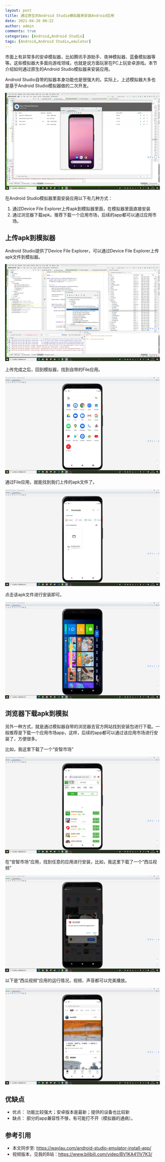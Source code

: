 ```yaml
---
layout: post
title: 通过原生的Android Studio模拟器来安装Android应用
date: 2021-04-20 00:22
author: admin
comments: true
categories: [Android,Android Studio]
tags: [Android,Android Studio,emulator]
---
```


市面上有非常多的安卓模拟器，比如腾讯手游助手、夜神模拟器、蓝叠模拟器等等。这些模拟器大多面向游戏领域，也就是说方面玩家在PC上玩安卓游戏。本节介绍如何通过原生的Android Studio模拟器来安装应用。

<!-- more -->

Android Studio自带的拟器本身功能也是很强大的。实际上，上述模拟器大多也是基于Android Studio模拟器做的二次开发。


![](../images/post/20210420-android-001.png)


在Android Studio模拟器里面安装应用以下有几种方式：

1. 通过Device File Explorer上传apk到模拟器里面，在模拟器里面直接安装
2. 通过浏览器下载apk。推荐下载一个应用市场，后续的app都可以通过应用市场。


## 上传apk到模拟器

Android Studio提供了Device File Explorer，可以通过Device File Explorer上传apk文件到模拟器。

![](../images/post/20210420-android-002.png)


上传完成之后，回到模拟器，找到自带的File应用。

![](../images/post/20210420-android-003.png)


通过File应用，就能找到我们上传的apk文件了。


![](../images/post/20210420-android-004.png)


点击该apk文件进行安装即可。

![](../images/post/20210420-android-005.png)

## 浏览器下载apk到模拟

另外一种方式，就是通过模拟器自带的浏览器去官方网站找到安装包进行下载。一般推荐是下载一个应用市场app，这样，后续的app都可以通过该应用市场进行安装了，方便很多。

比如，我这里下载了一个“安智市场”

![](../images/post/20210420-android-006.png)

在“安智市场”应用，找到任意的应用进行安装，比如，我这里下载了一个“西瓜视频”

![](../images/post/20210420-android-007.png)

以下是“西瓜视频”应用的运行情况，视频、声音都可以完美播放。

![](../images/post/20210420-android-008.png)

## 优缺点

* 优点： 功能比较强大；安卓版本是最新；提供的设备也比较新
* 缺点： 部分的app兼容性不够，有可能打不开（模拟器的通病）。


## 参考引用

* 本文同步至: <https://waylau.com/android-studio-emulator-install-app/>
* 视频版本，见我的B站：<https://www.bilibili.com/video/BV1KA411V7K3/>